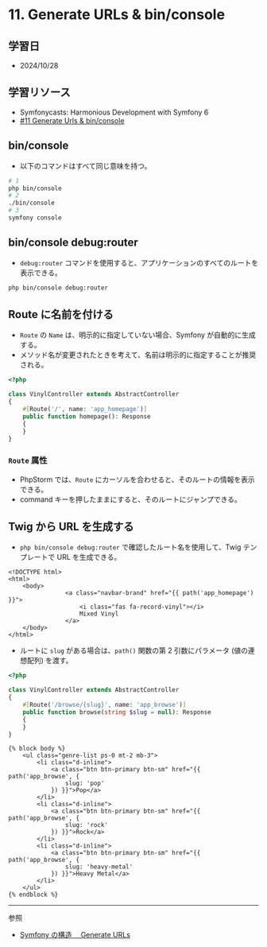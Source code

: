 # 11. Generate URLs & bin/console

## 学習日

- 2024/10/28

## 学習リソース

- Symfonycasts: Harmonious Development with Symfony 6
- [#11 Generate Urls & bin/console](https://symfonycasts.com/screencast/symfony6/generate-urls)

## bin/console

- 以下のコマンドはすべて同じ意味を持つ。

```bash
# 1
php bin/console
# 2
./bin/console
# 3
symfony console
```

## bin/console debug:router

- `debug:router` コマンドを使用すると、アプリケーションのすべてのルートを表示できる。

```bash
php bin/console debug:router
```

## Route に名前を付ける

- `Route` の `Name` は、明示的に指定していない場合、Symfony が自動的に生成する。
- メソッド名が変更されたときを考えて、名前は明示的に指定することが推奨される。

```php
<?php

class VinylController extends AbstractController
{
    #[Route('/', name: 'app_homepage')]
    public function homepage(): Response
    {
    }
}
```

### `Route` 属性

- PhpStorm では、`Route` にカーソルを合わせると、そのルートの情報を表示できる。
- command キーを押したままにすると、そのルートにジャンプできる。

## Twig から URL を生成する

- `php bin/console debug:router` で確認したルート名を使用して、Twig テンプレートで URL を生成できる。

```twig
<!DOCTYPE html>
<html>
    <body>
                <a class="navbar-brand" href="{{ path('app_homepage') }}">
                    <i class="fas fa-record-vinyl"></i>
                    Mixed Vinyl
                </a>
    </body>
</html>
```

- ルートに `slug` がある場合は、`path()` 関数の第 2 引数にパラメータ (値の連想配列) を渡す。

```php
<?php

class VinylController extends AbstractController
{
    #[Route('/browse/{slug}', name: 'app_browse')]
    public function browse(string $slug = null): Response
    {
    }
}
```

```twig
{% block body %}
    <ul class="genre-list ps-0 mt-2 mb-3">
        <li class="d-inline">
            <a class="btn btn-primary btn-sm" href="{{ path('app_browse', {
                slug: 'pop'
            }) }}">Pop</a>
        </li>
        <li class="d-inline">
            <a class="btn btn-primary btn-sm" href="{{ path('app_browse', {
                slug: 'rock'
            }) }}">Rock</a>
        </li>
        <li class="d-inline">
            <a class="btn btn-primary btn-sm" href="{{ path('app_browse', {
                slug: 'heavy-metal'
            }) }}">Heavy Metal</a>
        </li>
    </ul>
{% endblock %}
```

---

参照

- [Symfony の構造　 Generate URLs](https://qiita.com/keitean/items/19140fa4322ab478da67)

